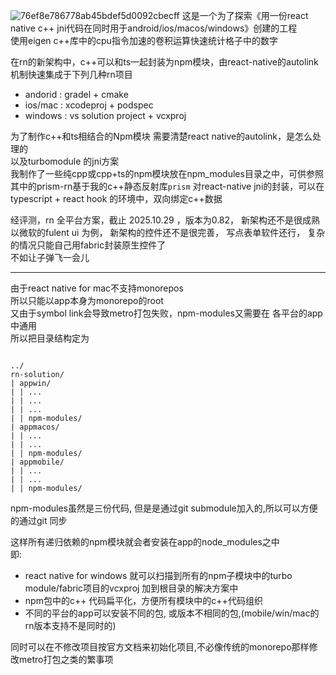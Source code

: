 ![76ef8e786778ab45bdef5d0092cbecff](https://github.com/user-attachments/assets/5582a788-e355-4349-8df0-19c9c64ffef1)
这是一个为了探索《用一份react native c++ jni代码在同时用于android/ios/macos/windows》创建的工程  
使用eigen c++库中的cpu指令加速的卷积运算快速统计格子中的数字

在rn的新架构中，c++可以和ts一起封装为npm模块，由react-native的autolink机制快速集成于下列几种rn项目  
+ andorid : gradel + cmake 
+ ios/mac : xcodeproj + podspec
+ windows : vs solution project + vcxproj


 为了制作c++和ts相结合的Npm模块 需要清楚react native的autolink，是怎么处理的  
 以及turbomodule 的jni方案   
 我制作了一些纯cpp或cpp+ts的npm模块放在npm_modules目录之中，可供参照  
 其中的prism-rn基于我的c++静态反射库`prism` 对react-native jni的封装，可以在typescript + react hook 的环境中，双向绑定c++数据  

经评测，rn 全平台方案，截止 2025.10.29 ，版本为0.82， 新架构还不是很成熟
以微软的fulent ui 为例， 新架构的控件还不是很完善， 写点表单软件还行， 复杂的情况只能自己用fabric封装原生控件了  
不如让子弹飞一会儿

 ---


由于react native for mac不支持monorepos  
所以只能以app本身为monorepo的root  
又由于symbol link会导致metro打包失败，npm-modules又需要在 各平台的app中通用  
所以把目录结构定为  

```

../
rn-solution/
| appwin/
| | ...
| | ...
| | ...
| | npm-modules/
| appmacos/
| | ...
| | ...
| | npm-modules/
| appmobile/
| | ...
| | ...
| | npm-modules/

```
npm-modules虽然是三份代码, 但是是通过git submodule加入的,所以可以方便的通过git 同步  

这样所有递归依赖的npm模块就会者安装在app的node_modules之中  
即: 

+ react native for windows 就可以扫描到所有的npm子模块中的turbo module/fabric项目的vcxproj 加到根目录的解决方案中  
+ npm包中的c++ 代码扁平化，方便所有模块中的c++代码组织
+ 不同的平台的app可以安装不同的包, 或版本不相同的包,(mobile/win/mac的rn版本支持不是同时的)

同时可以在不修改项目按官方文档来初始化项目,不必像传统的monorepo那样修改metro打包之类的繁事项  

